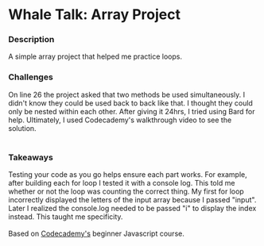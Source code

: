 <h1>Whale Talk: Array Project</h1>
<h3>Description</h3>
A simple array project that helped me practice loops.
<br>
<h3>Challenges</h3>
On line 26 the project asked that two methods be used simultaneously. I didn't know they could be used back to back like that. I thought they could only be nested within each other. After giving it 24hrs, I tried using Bard for help. Ultimately, I used Codecademy's walkthrough video to see the solution. 
<br>
<br>
<h3>Takeaways</h3>
Testing your code as you go helps ensure each part works. For example, after building each for loop I tested it with a console log. This told me whether or not the loop was counting the correct thing. My first for loop incorrectly displayed the letters of the input array because I passed "input". Later I realized the console.log needed to be passed "i" to display the index instead. This taught me specificity.
<br>
<br>
Based on <a href="https://www.codecademy.com/learn/introduction-to-javascript">Codecademy's</a> beginner Javascript course.